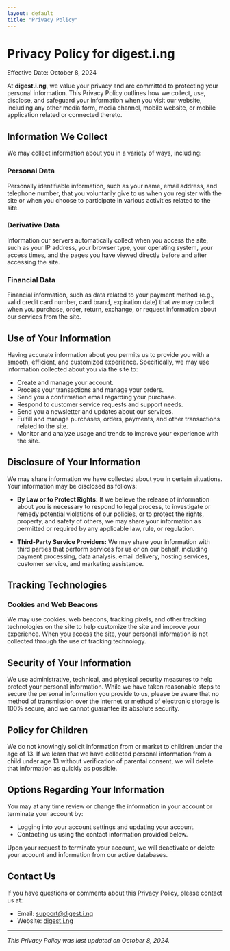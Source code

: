 ```yaml
---
layout: default
title: "Privacy Policy"
---
```


# Privacy Policy for digest.i.ng

Effective Date: October 8, 2024

At **digest.i.ng**, we value your privacy and are committed to protecting your personal information. This Privacy Policy outlines how we collect, use, disclose, and safeguard your information when you visit our website, including any other media form, media channel, mobile website, or mobile application related or connected thereto.

## Information We Collect

We may collect information about you in a variety of ways, including:

### Personal Data
Personally identifiable information, such as your name, email address, and telephone number, that you voluntarily give to us when you register with the site or when you choose to participate in various activities related to the site.

### Derivative Data
Information our servers automatically collect when you access the site, such as your IP address, your browser type, your operating system, your access times, and the pages you have viewed directly before and after accessing the site.

### Financial Data
Financial information, such as data related to your payment method (e.g., valid credit card number, card brand, expiration date) that we may collect when you purchase, order, return, exchange, or request information about our services from the site.

## Use of Your Information

Having accurate information about you permits us to provide you with a smooth, efficient, and customized experience. Specifically, we may use information collected about you via the site to:

- Create and manage your account.
- Process your transactions and manage your orders.
- Send you a confirmation email regarding your purchase.
- Respond to customer service requests and support needs.
- Send you a newsletter and updates about our services.
- Fulfill and manage purchases, orders, payments, and other transactions related to the site.
- Monitor and analyze usage and trends to improve your experience with the site.

## Disclosure of Your Information

We may share information we have collected about you in certain situations. Your information may be disclosed as follows:

- **By Law or to Protect Rights:** If we believe the release of information about you is necessary to respond to legal process, to investigate or remedy potential violations of our policies, or to protect the rights, property, and safety of others, we may share your information as permitted or required by any applicable law, rule, or regulation.
  
- **Third-Party Service Providers:** We may share your information with third parties that perform services for us or on our behalf, including payment processing, data analysis, email delivery, hosting services, customer service, and marketing assistance.

## Tracking Technologies

### Cookies and Web Beacons
We may use cookies, web beacons, tracking pixels, and other tracking technologies on the site to help customize the site and improve your experience. When you access the site, your personal information is not collected through the use of tracking technology.

## Security of Your Information

We use administrative, technical, and physical security measures to help protect your personal information. While we have taken reasonable steps to secure the personal information you provide to us, please be aware that no method of transmission over the Internet or method of electronic storage is 100% secure, and we cannot guarantee its absolute security.

## Policy for Children

We do not knowingly solicit information from or market to children under the age of 13. If we learn that we have collected personal information from a child under age 13 without verification of parental consent, we will delete that information as quickly as possible.

## Options Regarding Your Information

You may at any time review or change the information in your account or terminate your account by:

- Logging into your account settings and updating your account.
- Contacting us using the contact information provided below.

Upon your request to terminate your account, we will deactivate or delete your account and information from our active databases.

## Contact Us

If you have questions or comments about this Privacy Policy, please contact us at:

- Email: [support@digest.i.ng](mailto:support@digest.i.ng)
- Website: [digest.i.ng](https://digest.i.ng)

---

*This Privacy Policy was last updated on October 8, 2024.*
